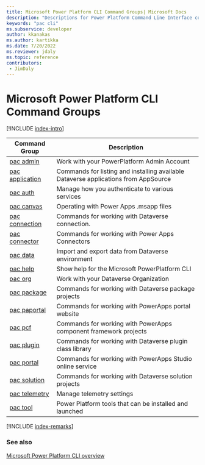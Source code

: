 ```yaml
---
title: Microsoft Power Platform CLI Command Groups| Microsoft Docs
description: "Descriptions for Power Platform Command Line Interface commands."
keywords: "pac cli"
ms.subservice: developer
author: kkanakas
ms.author: kartikka
ms.date: 7/20/2022
ms.reviewer: jdaly
ms.topic: reference
contributors: 
 - JimDaly
---
```

<!-- 
Do not edit this file. 
This file is generated by a program and any changes will be overwritten when this topic is re-generated.
Use the includes/index-intro.md or includes/index-remarks.md files to add additional content to this topic.
-->
# Microsoft Power Platform CLI Command Groups

[!INCLUDE [index-intro](includes/index-intro.md)]

|Command Group|Description|
|---------|---------|
|[pac admin](admin.md)|Work with your PowerPlatform Admin Account|
|[pac application](application.md)|Commands for listing and installing available Dataverse applications from AppSource|
|[pac auth](auth.md)|Manage how you authenticate to various services|
|[pac canvas](canvas.md)|Operating with Power Apps .msapp files|
|[pac connection](connection.md)|Commands for working with Dataverse connection.|
|[pac connector](connector.md)|Commands for working with Power Apps Connectors|
|[pac data](data.md)|Import and export data from Dataverse environment|
|[pac help](help.md)|Show help for the Microsoft PowerPlatform CLI|
|[pac org](org.md)|Work with your Dataverse Organization|
|[pac package](package.md)|Commands for working with Dataverse package projects|
|[pac paportal](paportal.md)|Commands for working with PowerApps portal website|
|[pac pcf](pcf.md)|Commands for working with PowerApps component framework projects|
|[pac plugin](plugin.md)|Commands for working with Dataverse plugin class library|
|[pac portal](portal.md)|Commands for working with PowerApps Studio online service|
|[pac solution](solution.md)|Commands for working with Dataverse solution projects|
|[pac telemetry](telemetry.md)|Manage telemetry settings|
|[pac tool](tool.md)|Power Platform tools that can be installed and launched|


[!INCLUDE [index-remarks](includes/index-remarks.md)]

### See also

[Microsoft Power Platform CLI overview](../introduction.md)